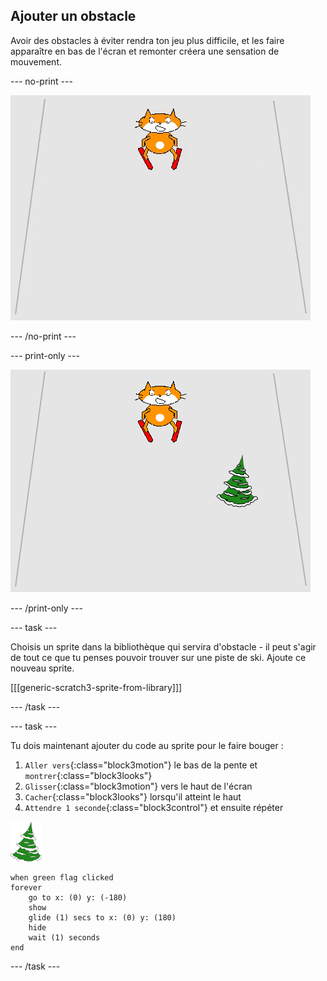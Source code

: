 ## Ajouter un obstacle

Avoir des obstacles à éviter rendra ton jeu plus difficile, et les faire apparaître en bas de l'écran et remonter créera une sensation de mouvement.

--- no-print ---

![obstacle](images/skier_obstacle_moving.gif)

--- /no-print ---

--- print-only ---

![obstacle](images/skier_obstacle.png)

--- /print-only ---

--- task ---

Choisis un sprite dans la bibliothèque qui servira d'obstacle - il peut s'agir de tout ce que tu penses pouvoir trouver sur une piste de ski. Ajoute ce nouveau sprite.

[[[generic-scratch3-sprite-from-library]]]

--- /task ---

--- task ---

Tu dois maintenant ajouter du code au sprite pour le faire bouger :

1. `Aller vers`{:class="block3motion"} le bas de la pente et `montrer`{:class="block3looks"}
1. `Glisser`{:class="block3motion"} vers le haut de l'écran
1. `Cacher`{:class="block3looks"} lorsqu'il atteint le haut
1. `Attendre 1 seconde`{:class="block3control"} et ensuite répéter

![sprite d'obstacle](images/obstacle_sprite.png)

```blocks3
when green flag clicked
forever 
    go to x: (0) y: (-180)
    show
    glide (1) secs to x: (0) y: (180)
    hide
    wait (1) seconds
end
```

--- /task ---
